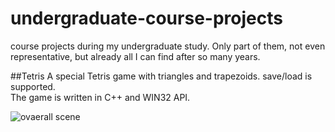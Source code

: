 # undergraduate-course-projects
course projects during my undergraduate study. Only part of them, not even representative, but already all I can find after so many years.

##Tetris
A special Tetris game with triangles and trapezoids. save/load is supported.  
The game is written in C++ and WIN32 API.

![ovaerall scene](https://raw.githubusercontent.com/yangyiming0516/undergraduate-course-porjects/Tetris/sample.png)
